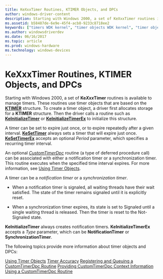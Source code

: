 ```yaml
---
title: KeXxxTimer Routines, KTIMER Objects, and DPCs
author: windows-driver-content
description: Starting with Windows 2000, a set of KeXxxTimer routines is available to manage timers.
ms.assetid: b58487de-6e9e-45f4-acb8-9233c8718ee2
keywords: ["timers WDK kernel", "timer objects WDK kernel", "timer objects WDK kernel , about timer objects", "deferred procedure calls WDK kernel", "DPCs WDK kernel", "kernel dispatcher objects WDK , timer objects", "dispatcher objects WDK kernel , timer objects", "notification timers WDK kernel", "synchronization timers WDK kernel", "KTIMER", "KeXxxTimer routines", "KeInitializeTimer", "KeInitializeTimerEx", "KeSetTimer", "KeSetTimerEx", "CustomTimerDpc", "timeout intervals WDK kernel"]
ms.author: windowsdriverdev
ms.date: 06/16/2017
ms.topic: article
ms.prod: windows-hardware
ms.technology: windows-devices
---
```


# KeXxxTimer Routines, KTIMER Objects, and DPCs


Starting with Windows 2000, a set of **Ke*Xxx*Timer** routines is available to manage timers. These routines use timer objects that are based on the [**KTIMER**](https://msdn.microsoft.com/library/windows/hardware/ff554250) structure. To create a timer object, a driver first allocates storage for a **KTIMER** structure. Then the driver calls a routine such as [**KeInitializeTimer**](https://msdn.microsoft.com/library/windows/hardware/ff552168) or [**KeInitializeTimerEx**](https://msdn.microsoft.com/library/windows/hardware/ff552173) to initialize this structure.




A timer can be set to expire just once, or to expire repeatedly after a given interval. [**KeSetTimer**](https://msdn.microsoft.com/library/windows/hardware/ff553286) always sets a timer that will expire just once. [**KeSetTimerEx**](https://msdn.microsoft.com/library/windows/hardware/ff553292) accepts an optional *Period* parameter, which specifies a recurring timer interval.

An optional [*CustomTimerDpc*](https://msdn.microsoft.com/library/windows/hardware/ff542983) routine (a type of deferred procedure call) can be associated with either a notification timer or a synchronization timer. This routine executes when the specified time interval expires. For more information, see [Using Timer Objects](using-timer-objects.md).

A timer can be a *notification timer* or a *synchronization timer*.

-   When a notification timer is signaled, all waiting threads have their wait satisfied. The state of the timer remains signaled until it is explicitly reset.

-   When a synchronization timer expires, its state is set to Signaled until a single waiting thread is released. Then the timer is reset to the Not-Signaled state.

**KeInitializeTimer** always creates notification timers. **KeInitializeTimerEx** accepts a *Type* parameter, which can be **NotificationTimer** or **SynchronizationTimer**.

The following topics provide more information about timer objects and DPCs:

[Using Timer Objects](using-timer-objects.md)
[Timer Accuracy](timer-accuracy.md)
[Registering and Queuing a CustomTimerDpc Routine](registering-and-queuing-a-customtimerdpc-routine.md)
[Providing CustomTimerDpc Context Information](providing-customtimerdpc-context-information.md)
[Using a CustomTimerDpc Routine](using-a-customtimerdpc-routine.md)
 

 




